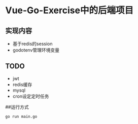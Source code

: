# Vue-Go-Exercise中的后端项目
## 实现内容
- 基于redis的session
- godotenv管理环境变量
## TODO
- jwt
- redis缓存
- mysql
- cron设定定时任务

##运行方式
```
go run main.go
```
